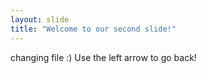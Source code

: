```yaml
---
layout: slide
title: "Welcome to our second slide!"
---
```

changing file :)
Use the left arrow to go back!
